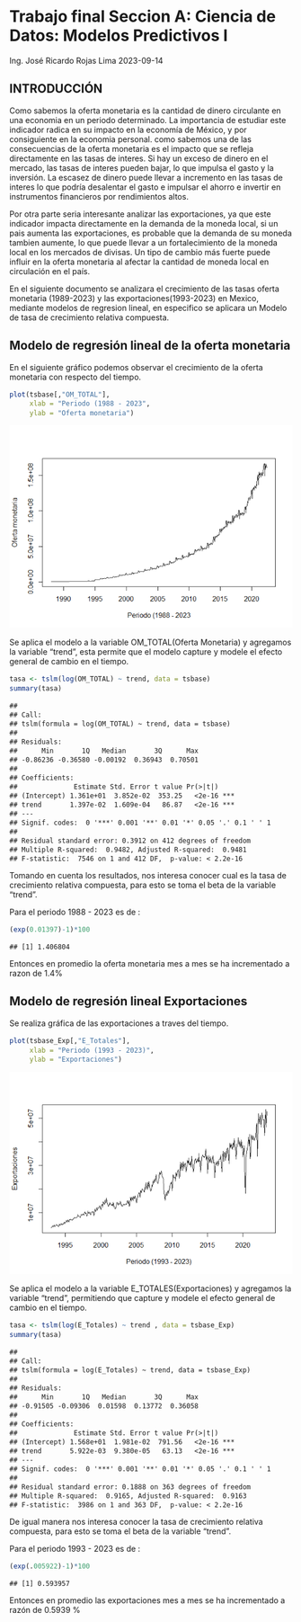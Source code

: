 Trabajo final Seccion A: Ciencia de Datos: Modelos Predictivos I
================
Ing. José Ricardo Rojas Lima
2023-09-14

## INTRODUCCIÓN

Como sabemos la oferta monetaria es la cantidad de dinero circulante en
una economia en un periodo determinado. La importancia de estudiar este
indicador radica en su impacto en la economía de México, y por
consiguiente en la economia personal. como sabemos una de las
consecuencias de la oferta monetaria es el impacto que se refleja
directamente en las tasas de interes. Si hay un exceso de dinero en el
mercado, las tasas de interes pueden bajar, lo que impulsa el gasto y la
inversión. La escasez de dinero puede llevar a incremento en las tasas
de interes lo que podría desalentar el gasto e impulsar el ahorro e
invertir en instrumentos financieros por rendimientos altos.

Por otra parte seria interesante analizar las exportaciones, ya que este
indicador impacta directamente en la demanda de la moneda local, si un
pais aumenta las exportaciones, es probable que la demanda de su moneda
tambien aumente, lo que puede llevar a un fortalecimiento de la moneda
local en los mercados de divisas. Un tipo de cambio más fuerte puede
influir en la oferta monetaria al afectar la cantidad de moneda local en
circulación en el país.

En el siguiente documento se analizara el crecimiento de las tasas
oferta monetaria (1989-2023) y las exportaciones(1993-2023) en Mexico,
mediante modelos de regresion lineal, en especifico se aplicara un
Modelo de tasa de crecimiento relativa compuesta.

## Modelo de regresión lineal de la oferta monetaria

En el siguiente gráfico podemos observar el crecimiento de la oferta
monetaria con respecto del tiempo.

``` r
plot(tsbase[,"OM_TOTAL"],
     xlab = "Periodo (1988 - 2023",
     ylab = "Oferta monetaria")
```

![](Trabajo_final_Seccion_A_files/figure-gfm/Grafica%20Oferta%20Monetaria-1.png)<!-- -->

Se aplica el modelo a la variable OM_TOTAL(Oferta Monetaria) y agregamos
la variable “trend”, esta permite que el modelo capture y modele el
efecto general de cambio en el tiempo.

``` r
tasa <- tslm(log(OM_TOTAL) ~ trend, data = tsbase) 
summary(tasa)
```

    ## 
    ## Call:
    ## tslm(formula = log(OM_TOTAL) ~ trend, data = tsbase)
    ## 
    ## Residuals:
    ##      Min       1Q   Median       3Q      Max 
    ## -0.86236 -0.36580 -0.00192  0.36943  0.70501 
    ## 
    ## Coefficients:
    ##              Estimate Std. Error t value Pr(>|t|)    
    ## (Intercept) 1.361e+01  3.852e-02  353.25   <2e-16 ***
    ## trend       1.397e-02  1.609e-04   86.87   <2e-16 ***
    ## ---
    ## Signif. codes:  0 '***' 0.001 '**' 0.01 '*' 0.05 '.' 0.1 ' ' 1
    ## 
    ## Residual standard error: 0.3912 on 412 degrees of freedom
    ## Multiple R-squared:  0.9482, Adjusted R-squared:  0.9481 
    ## F-statistic:  7546 on 1 and 412 DF,  p-value: < 2.2e-16

Tomando en cuenta los resultados, nos interesa conocer cual es la tasa
de crecimiento relativa compuesta, para esto se toma el beta de la
variable “trend”.

Para el periodo 1988 - 2023 es de :

``` r
(exp(0.01397)-1)*100
```

    ## [1] 1.406804

Entonces en promedio la oferta monetaria mes a mes se ha incrementado a
razon de 1.4%

## Modelo de regresión lineal Exportaciones

Se realiza gráfica de las exportaciones a traves del tiempo.

``` r
plot(tsbase_Exp[,"E_Totales"],
     xlab = "Periodo (1993 - 2023)",
     ylab = "Exportaciones")
```

![](Trabajo_final_Seccion_A_files/figure-gfm/Grafica%20Exportaciones-1.png)<!-- -->

Se aplica el modelo a la variable E_TOTALES(Exportaciones) y agregamos
la variable “trend”, permitiendo que capture y modele el efecto general
de cambio en el tiempo.

``` r
tasa <- tslm(log(E_Totales) ~ trend , data = tsbase_Exp) 
summary(tasa)
```

    ## 
    ## Call:
    ## tslm(formula = log(E_Totales) ~ trend, data = tsbase_Exp)
    ## 
    ## Residuals:
    ##      Min       1Q   Median       3Q      Max 
    ## -0.91505 -0.09306  0.01598  0.13772  0.36058 
    ## 
    ## Coefficients:
    ##              Estimate Std. Error t value Pr(>|t|)    
    ## (Intercept) 1.568e+01  1.981e-02  791.56   <2e-16 ***
    ## trend       5.922e-03  9.380e-05   63.13   <2e-16 ***
    ## ---
    ## Signif. codes:  0 '***' 0.001 '**' 0.01 '*' 0.05 '.' 0.1 ' ' 1
    ## 
    ## Residual standard error: 0.1888 on 363 degrees of freedom
    ## Multiple R-squared:  0.9165, Adjusted R-squared:  0.9163 
    ## F-statistic:  3986 on 1 and 363 DF,  p-value: < 2.2e-16

De igual manera nos interesa conocer la tasa de crecimiento relativa
compuesta, para esto se toma el beta de la variable “trend”.

Para el periodo 1993 - 2023 es de :

``` r
(exp(.005922)-1)*100
```

    ## [1] 0.593957

Entonces en promedio las exportaciones mes a mes se ha incrementado a
razón de 0.5939 %
